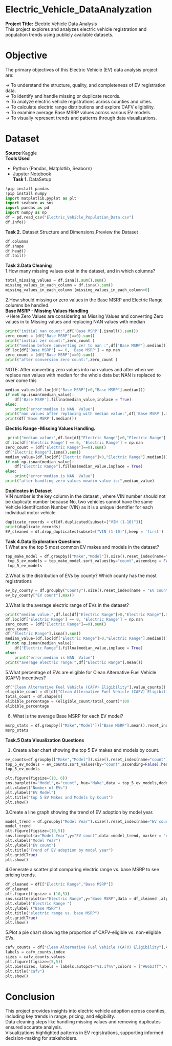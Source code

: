 # Electric_Vehicle_DataAnalyzation
**Project Title:** Electric Vehicle Data Analysis  
This project explores and analyzes electric vehicle registration and population trends using publicly available datasets.  
# Objective   
The primary objectives of this Electric Vehicle (EV) data analysis project are:  

-> To understand the structure, quality, and completeness of EV registration data.  
-> To identify and handle missing or duplicate records.  
-> To analyze electric vehicle registrations across counties and cities.  
-> To calculate electric range distributions and explore CAFV eligibility.  
-> To examine average Base MSRP values across various EV models.  
-> To visually represent trends and patterns through data visualizations.  
# Dataset  
**Source**:Kaggle  
**Tools Used**    
- Python (Pandas, Matplotlib, Seaborn)       
- Jupyter Notebook     
**Task 1.**  DataSetup    
```python  
!pip install pandas  
!pip install numpy 
import matplotlib.pyplot as plt 
import seaborn as sns  
import pandas as pd  
import numpy as np  
df = pd.read_csv("Electric_Vehicle_Population_Data.csv")  
df.info()  
```
**Task 2.** Dataset Structure and Dimensions,Preview the Dataset
 
```python  
df.columns    
df.shape    
df.head()  
df.tail()  
```
**Task 3.Data Cleaning**  
1.How many missing values exist in the dataset, and in which columns? 
```python
total_missing_values = df.isna().sum().sum()  
missing_values_in_each_column = df.isna().sum()  
missing_values_in_each_column [missing_values_in_each_column>0]  
```
2.How should missing or zero values in the Base MSRP and Electric Range columns be handled.  
 **Base MSRP - Missing Values Handling**  
->Here Zero Values are considering as Missing Values and converting Zero values in to Missing values and replacing NAN values with median  
```python
print("initial nan count:",df['Base MSRP'].isnull().sum())  
zero_count = (df["Base MSRP"]==0).sum()  
print("initial zer count:",zero_count )  
print("median before converting zer to nan :",df['Base MSRP'].median())  
df.loc[df['Base MSRP'] == 0, 'Base MSRP'] = np.nan  
zero_count = (df["Base MSRP"]==0).sum()  
print("after conversion zero count:",zero_count )  
```
NOTE: After converting zero values into nan values and after when we replace nan values with median for the whole data  but NAN is replaced
 to over come this  
```python
median_value=(df.loc[df["Base MSRP"]>0,"Base MSRP"].median())  
if not np.isnan(median_value):  
    df['Base MSRP'].fillna(median_value,inplace = True)  
else:  
    print("error:median is NAN  Value")  
print("nan values after replacing with median value:",df['Base MSRP'].isnull().sum())  
print(df['Base MSRP'].median())  
```
**Electric Range -Missing Values Handling.**  
```python  
 print("median value:",df.loc[df["Electric Range"]>0,"Electric Range"].median())  
df.loc[df['Electric Range'] == 0, 'Electric Range'] = np.nan  
zero_count = (df["Electric Range"]==0).sum()  
df["Electric Range"].isna().sum()  
median_value=(df.loc[df["Electric Range"]>0,"Electric Range"].median())  
if not np.isnan(median_value):  
    df["Electric Range"].fillna(median_value,inplace = True)  
else:  
    print("error:median is NAN  Value")
print("after handling zero values meadin value is:",median_value)  

 ```
 **Duplicates in Dataset**  
 VIN number is the key column in the dataset , where VIN number should not be duplicate number because No, two vehicles cannot have the same Vehicle Identification Number (VIN) as it is a unique identifier for each individual motor vehicle.  
 ```python  
duplicate_records = df[df.duplicated(subset=["VIN (1-10)"])]   
print(duplicate_records)  
EV_cleaned = df.drop_duplicates(subset=["VIN (1-10)"],keep = 'first')  
```
**Task 4.Data Exploration Questions**  
1.What are the top 5 most common EV makes and models in the dataset?  
```python  
top_make_model = df.groupby(["Make","Model"]).size().reset_index(name="count")   
 top_5_ev_models = top_make_model.sort_values(by="count",ascending = False).head(5)  
 top_5_ev_models  
```
2.What is the distribution of EVs by county? Which county has the most registrations  
```python  
ev_by_county = df.groupby("County").size().reset_index(name = "EV count")  
ev_by_county["EV count"].max()  
```
3.What is the average electric range of EVs in the dataset?  
```python  
print("median value:",df.loc[df["Electric Range"]>0,"Electric Range"].median())  
df.loc[df['Electric Range'] == 0, 'Electric Range'] = np.nan  
zero_count = (df["Electric Range"]==0).sum()  
zero_count  
df["Electric Range"].isna().sum()  
median_value=(df.loc[df["Electric Range"]>0,"Electric Range"].median())   
if not np.isnan(median_value):  
    df["Electric Range"].fillna(median_value,inplace = True)  
else:  
    print("error:median is NAN  Value")  
print("average electric range:",df["Electric Range"].mean())  
```
5.What percentage of EVs are eligible for Clean Alternative Fuel Vehicle (CAFV) incentives?  
```python
df["Clean Alternative Fuel Vehicle (CAFV) Eligibility"].value_counts()
eligible_count = df[df["Clean Alternative Fuel Vehicle (CAFV) Eligibility"]=="Clean Alternative Fuel Vehicle Eligible"].shape[0]  
total_count = df.shape[0]  
elibible_percentage = (eligible_count/total_count)*100  
elibible_percentage  
```
6. What is the average Base MSRP for each EV model?
 ```python
msrp_stats = df.groupby(["Make","Model"])["Base MSRP"].mean().reset_index()  
msrp_stats   
```
**Task.5 Data Visualization Questions**  
1. Create a bar chart showing the top 5 EV makes and models by count.
```python
ev_counts=df.groupby(["Make","Model"]).size().reset_index(name="count")
top_5_ev_models = ev_counts.sort_values(by="count",ascending=False).head(5)
top_5_ev_models

plt.figure(figsize=(10, 6))
sns.barplot(y="Model",x="count", hue="Make",data = top_5_ev_models,dodge=False)
plt.xlabel("Number of EVs")
plt.ylabel("EV Model")
plt.title("top 5 EV Makes and Models by Count")
plt.show()
```
3.Create a line graph showing the trend of EV adoption by model year.  
```python
model_trend = df.groupby("Model Year").size().reset_index(name="EV count")
model_trend
plt.figure(figsize=(10,5))
sns.lineplot(x="Model Year",y="EV count",data =model_trend, marker = "o" )
plt.xlabel("Model Year")
plt.ylabel("EV count")
plt.title("Trend of EV adoption by model year")
plt.grid(True)
plt.show()
```
4.Generate a scatter plot comparing electric range vs. base MSRP to see pricing trends.  
```python
df_cleaned = df[["Electric Range","Base MSRP"]]
df_cleaned
plt.figure(figsize = (10,5))
sns.scatterplot(x="Electric Range",y="Base MSRP",data = df_cleaned ,alpha = 0.7)
plt.xlabel("Electric Range ")
plt.ylabel ("Base MSRP")
plt.title("electric range vs. base MSRP")
plt.grid(True)
plt.show()
```
5.Plot a pie chart showing the proportion of CAFV-eligible vs. non-eligible EVs.  
```python
cafv_counts = df["Clean Alternative Fuel Vehicle (CAFV) Eligibility"].value_counts()  
labels = cafv_counts.index  
sizes = cafv_counts.values  
plt.figure(figsize=(5,5))  
plt.pie(sizes, labels = labels,autopct="%1.1f%%",colors = ["#66b3ff","#ff9999"], startangle = 140, wedgeprops={"edgecolor":"black"})  
plt.title("cafv")  
plt.show()  
```
# Conclusion
This project provides insights into electric vehicle adoption across counties, including key trends in range, pricing, and eligibility.  
Data cleaning steps like handling missing values and removing duplicates ensured accurate analysis.  
Visualizations highlighted patterns in EV registrations, supporting informed decision-making for stakeholders.  


